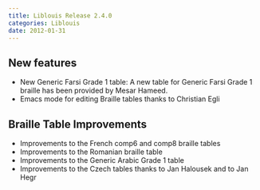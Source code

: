 ```yaml
---
title: Liblouis Release 2.4.0
categories: Liblouis
date: 2012-01-31
---
```


## New features
* New Generic Farsi Grade 1 table: A new table for Generic Farsi Grade 1 braille has been provided by Mesar Hameed.
* Emacs mode for editing Braille tables thanks to Christian Egli

## Braille Table Improvements
* Improvements to the French comp6 and comp8 braille tables
* Improvements to the Romanian braille table
* Improvements to the Generic Arabic Grade 1 table
* Improvements to the Czech tables thanks to Jan Halousek and to Jan Hegr
